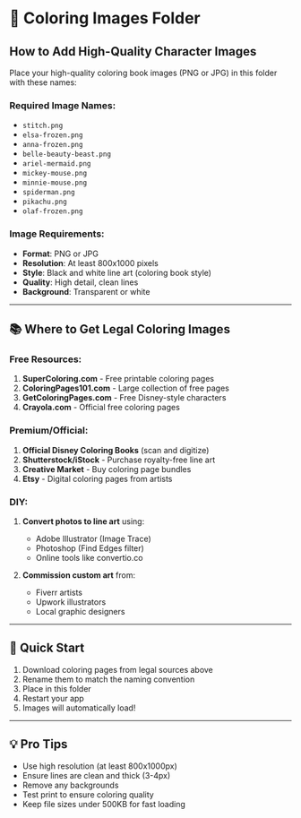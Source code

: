 # 🎨 Coloring Images Folder

## How to Add High-Quality Character Images

Place your high-quality coloring book images (PNG or JPG) in this folder with these names:

### Required Image Names:
- `stitch.png`
- `elsa-frozen.png`
- `anna-frozen.png`
- `belle-beauty-beast.png`
- `ariel-mermaid.png`
- `mickey-mouse.png`
- `minnie-mouse.png`
- `spiderman.png`
- `pikachu.png`
- `olaf-frozen.png`

### Image Requirements:
- **Format**: PNG or JPG
- **Resolution**: At least 800x1000 pixels
- **Style**: Black and white line art (coloring book style)
- **Quality**: High detail, clean lines
- **Background**: Transparent or white

---

## 📚 Where to Get Legal Coloring Images

### Free Resources:
1. **SuperColoring.com** - Free printable coloring pages
2. **ColoringPages101.com** - Large collection of free pages
3. **GetColoringPages.com** - Free Disney-style characters
4. **Crayola.com** - Official free coloring pages

### Premium/Official:
1. **Official Disney Coloring Books** (scan and digitize)
2. **Shutterstock/iStock** - Purchase royalty-free line art
3. **Creative Market** - Buy coloring page bundles
4. **Etsy** - Digital coloring pages from artists

### DIY:
1. **Convert photos to line art** using:
   - Adobe Illustrator (Image Trace)
   - Photoshop (Find Edges filter)
   - Online tools like convertio.co
   
2. **Commission custom art** from:
   - Fiverr artists
   - Upwork illustrators
   - Local graphic designers

---

## 🎨 Quick Start

1. Download coloring pages from legal sources above
2. Rename them to match the naming convention
3. Place in this folder
4. Restart your app
5. Images will automatically load!

---

## 💡 Pro Tips

- Use high resolution (at least 800x1000px)
- Ensure lines are clean and thick (3-4px)
- Remove any backgrounds
- Test print to ensure coloring quality
- Keep file sizes under 500KB for fast loading
